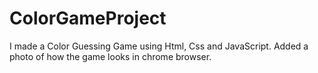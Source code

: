 # ColorGameProject

I made a Color Guessing Game using Html, Css and JavaScript.
Added a photo of how the game looks in chrome browser.
